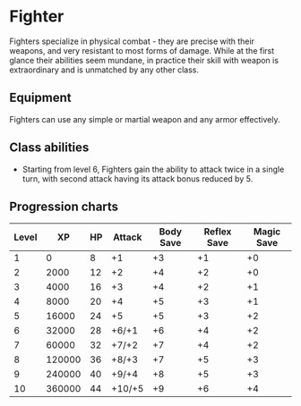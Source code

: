 # Fighter

Fighters specialize in physical combat - they are precise with their weapons, and very resistant to most forms of damage. While at the first glance their abilities seem mundane, in practice their skill with weapon is extraordinary and is unmatched by any other class.

## Equipment

Fighters can use any simple or martial weapon and any armor effectively.

## Class abilities

* Starting from level 6, Fighters gain the ability to attack twice in a single turn, with second attack having its attack bonus reduced by 5.

## Progression charts

|Level|XP|HP|Attack|Body Save|Reflex Save|Magic Save|
|-|-|-|-|-|-|-|
|1|0|8|+1|+3|+1|+0|
|2|2000|12|+2|+4|+2|+0|
|3|4000|16|+3|+4|+2|+1|
|4|8000|20|+4|+5|+3|+1|
|5|16000|24|+5|+5|+3|+2|
|6|32000|28|+6/+1|+6|+4|+2|
|7|60000|32|+7/+2|+7|+4|+2|
|8|120000|36|+8/+3|+7|+5|+3|
|9|240000|40|+9/+4|+8|+5|+3|
|10|360000|44|+10/+5|+9|+6|+4|